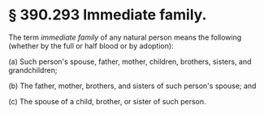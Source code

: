 # § 390.293   Immediate family.

The term *immediate family* of any natural person means the following (whether by the full or half blood or by adoption):


(a) Such person's spouse, father, mother, children, brothers, sisters, and grandchildren;


(b) The father, mother, brothers, and sisters of such person's spouse; and


(c) The spouse of a child, brother, or sister of such person.




